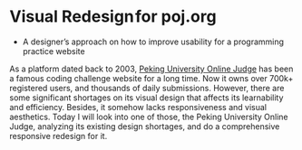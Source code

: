 # Visual Redesign for poj.org
 - A designer’s approach on how to improve usability for a programming practice website

As a platform dated back to 2003, [Peking University Online Judge](http://poj.org) has been a famous coding challenge website for a long time. Now it owns over 700k+ registered users, and thousands of daily submissions. However, there are some significant shortages on its visual design that affects its learnability and efficiency. Besides, it somehow lacks responsiveness and visual aesthetics. Today I will look into one of those, the Peking University Online Judge, analyzing its existing design shortages, and do a comprehensive responsive redesign for it.

